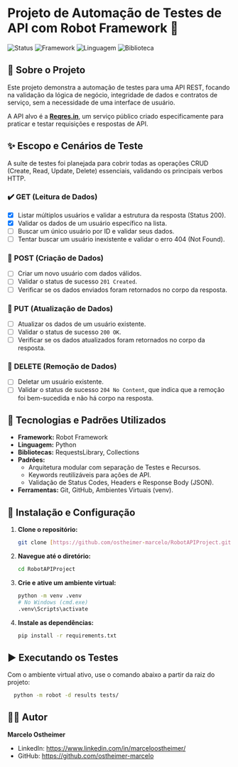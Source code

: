 # Projeto de Automação de Testes de API com Robot Framework 🚀

![Status](https://img.shields.io/badge/status-em%20desenvolvimento-yellow)
![Framework](https://img.shields.io/badge/framework-Robot%20Framework-blue)
![Linguagem](https://img.shields.io/badge/linguagem-Python-brightgreen)
![Biblioteca](https://img.shields.io/badge/biblioteca-RequestsLibrary-orange)

## 📖 Sobre o Projeto

Este projeto demonstra a automação de testes para uma API REST, focando na validação da lógica de negócio, integridade de dados e contratos de serviço, sem a necessidade de uma interface de usuário.

A API alvo é a **[Reqres.in](https://reqres.in/)**, um serviço público criado especificamente para praticar e testar requisições e respostas de API.

## ✨ Escopo e Cenários de Teste

A suíte de testes foi planejada para cobrir todas as operações CRUD (Create, Read, Update, Delete) essenciais, validando os principais verbos HTTP.

### ✔️ **GET (Leitura de Dados)**
- [x] Listar múltiplos usuários e validar a estrutura da resposta (Status 200).
- [x] Validar os dados de um usuário específico na lista.
- [ ] Buscar um único usuário por ID e validar seus dados.
- [ ] Tentar buscar um usuário inexistente e validar o erro 404 (Not Found).

### 🚧 **POST (Criação de Dados)**
- [ ] Criar um novo usuário com dados válidos.
- [ ] Validar o status de sucesso `201 Created`.
- [ ] Verificar se os dados enviados foram retornados no corpo da resposta.

### 🚧 **PUT (Atualização de Dados)**
- [ ] Atualizar os dados de um usuário existente.
- [ ] Validar o status de sucesso `200 OK`.
- [ ] Verificar se os dados atualizados foram retornados no corpo da resposta.

### 🚧 **DELETE (Remoção de Dados)**
- [ ] Deletar um usuário existente.
- [ ] Validar o status de sucesso `204 No Content`, que indica que a remoção foi bem-sucedida e não há corpo na resposta.

## 🚀 Tecnologias e Padrões Utilizados

* **Framework:** Robot Framework
* **Linguagem:** Python
* **Bibliotecas:** RequestsLibrary, Collections
* **Padrões:**
    * Arquitetura modular com separação de Testes e Recursos.
    * Keywords reutilizáveis para ações de API.
    * Validação de Status Codes, Headers e Response Body (JSON).
* **Ferramentas:** Git, GitHub, Ambientes Virtuais (venv).

## 🔧 Instalação e Configuração

1.  **Clone o repositório:**
    ```bash
    git clone [https://github.com/ostheimer-marcelo/RobotAPIProject.git](https://github.com/ostheimer-marcelo/RobotAPIProject.git)
    ```
2.  **Navegue até o diretório:**
    ```bash
    cd RobotAPIProject
    ```
3.  **Crie e ative um ambiente virtual:**
    ```bash
    python -m venv .venv
    # No Windows (cmd.exe)
    .venv\Scripts\activate
    ```
4.  **Instale as dependências:**
    ```bash
    pip install -r requirements.txt
    ```

## ▶️ Executando os Testes

Com o ambiente virtual ativo, use o comando abaixo a partir da raiz do projeto:
```bash
  python -m robot -d results tests/
```

## 👨‍💻 Autor

**Marcelo Ostheimer**
* LinkedIn: https://www.linkedin.com/in/marceloostheimer/
* GitHub: https://github.com/ostheimer-marcelo


